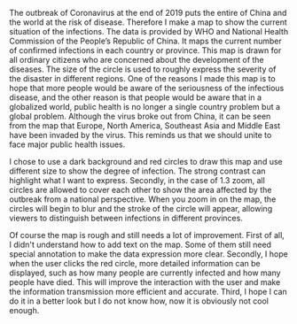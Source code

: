 
The outbreak of Coronavirus at the end of 2019 puts the entire of China and the world at the risk of disease. Therefore I make a map to show the current situation of the infections. The data is provided by WHO and National Health Commission of the People’s Republic of China. It maps the current number of confirmed infections in each country or province. This map is drawn for all ordinary citizens who are concerned about the development of the diseases. The size of the circle is used to roughly express the severity of the disaster in different regions. One of the reasons I made this map is to hope that more people would be aware of the seriousness of the infectious disease, and the other reason is that people would be aware that in a globalized world, public health is no longer a single country problem but a global problem. Although the virus broke out from China, it can be seen from the map that Europe, North America, Southeast Asia and Middle East have been invaded by the virus. This reminds us that we should unite to face major public health issues.

I chose to use a dark background and red circles to draw this map and use different size to show the degree of infection. The strong contrast can highlight what I want to express. Secondly, in the case of 1.3 zoom, all circles are allowed to cover each other to show the area affected by the outbreak from a national perspective. When you zoom in on the map, the circles will begin to blur and the stroke of the circle will appear, allowing viewers to distinguish between infections in different provinces.

Of course the map is rough and still needs a lot of improvement. First of all, I didn't understand how to add text on the map. Some of them still need special annotation to make the data expression more clear. Secondly, I hope when the user clicks the red circle, more detailed information can be displayed, such as how many people are currently infected and how many people have died. This will improve the interaction with the user and make the information transmission more efficient and accurate. Third, I hope I can do it in a better look but I do not know how, now it is obviously not cool enough.
